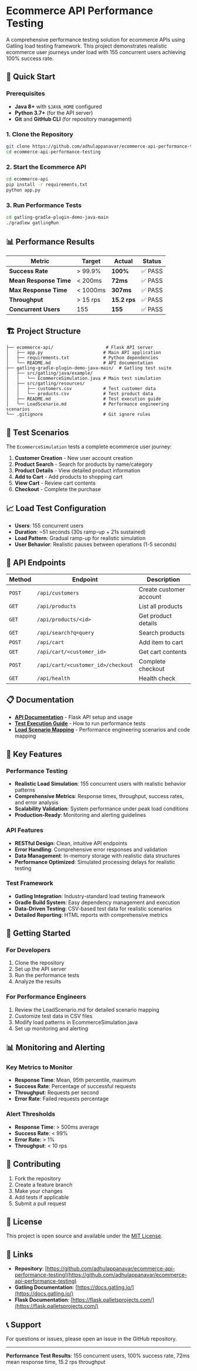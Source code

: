 # Ecommerce API Performance Testing

A comprehensive performance testing solution for ecommerce APIs using Gatling load testing framework. This project demonstrates realistic ecommerce user journeys under load with 155 concurrent users achieving 100% success rate.

## 🚀 Quick Start

### Prerequisites
- **Java 8+** with `$JAVA_HOME` configured
- **Python 3.7+** (for the API server)
- **Git** and **GitHub CLI** (for repository management)

### 1. Clone the Repository
```bash
git clone https://github.com/adhulappanavar/ecommerce-api-performance-testing.git
cd ecommerce-api-performance-testing
```

### 2. Start the Ecommerce API
```bash
cd ecommerce-api
pip install -r requirements.txt
python app.py
```

### 3. Run Performance Tests
```bash
cd gatling-gradle-plugin-demo-java-main
./gradlew gatlingRun
```

## 📊 Performance Results

| Metric | Target | Actual | Status |
|--------|--------|--------|--------|
| **Success Rate** | > 99.9% | **100%** | ✅ PASS |
| **Mean Response Time** | < 200ms | **72ms** | ✅ PASS |
| **Max Response Time** | < 1000ms | **307ms** | ✅ PASS |
| **Throughput** | > 15 rps | **15.2 rps** | ✅ PASS |
| **Concurrent Users** | 155 | **155** | ✅ PASS |

## 🏗️ Project Structure

```
├── ecommerce-api/                    # Flask API server
│   ├── app.py                       # Main API application
│   ├── requirements.txt             # Python dependencies
│   └── README.md                    # API documentation
├── gatling-gradle-plugin-demo-java-main/  # Gatling test suite
│   ├── src/gatling/java/example/
│   │   └── EcommerceSimulation.java # Main test simulation
│   ├── src/gatling/resources/
│   │   ├── customers.csv            # Test customer data
│   │   └── products.csv             # Test product data
│   ├── README.md                    # Test execution guide
│   └── LoadScenario.md              # Performance engineering scenarios
└── .gitignore                       # Git ignore rules
```

## 🧪 Test Scenarios

The `EcommerceSimulation` tests a complete ecommerce user journey:

1. **Customer Creation** - New user account creation
2. **Product Search** - Search for products by name/category
3. **Product Details** - View detailed product information
4. **Add to Cart** - Add products to shopping cart
5. **View Cart** - Review cart contents
6. **Checkout** - Complete the purchase

## 📈 Load Test Configuration

- **Users**: 155 concurrent users
- **Duration**: ~51 seconds (30s ramp-up + 21s sustained)
- **Load Pattern**: Gradual ramp-up for realistic simulation
- **User Behavior**: Realistic pauses between operations (1-5 seconds)

## 🔧 API Endpoints

| Method | Endpoint | Description |
|--------|----------|-------------|
| `POST` | `/api/customers` | Create customer account |
| `GET` | `/api/products` | List all products |
| `GET` | `/api/products/<id>` | Get product details |
| `GET` | `/api/search?q=query` | Search products |
| `POST` | `/api/cart` | Add item to cart |
| `GET` | `/api/cart/<customer_id>` | Get cart contents |
| `POST` | `/api/cart/<customer_id>/checkout` | Complete checkout |
| `GET` | `/api/health` | Health check |

## 📋 Documentation

- **[API Documentation](ecommerce-api/README.md)** - Flask API setup and usage
- **[Test Execution Guide](gatling-gradle-plugin-demo-java-main/README.md)** - How to run performance tests
- **[Load Scenario Mapping](gatling-gradle-plugin-demo-java-main/LoadScenario.md)** - Performance engineering scenarios and code mapping

## 🎯 Key Features

### Performance Testing
- **Realistic Load Simulation**: 155 concurrent users with realistic behavior patterns
- **Comprehensive Metrics**: Response times, throughput, success rates, and error analysis
- **Scalability Validation**: System performance under peak load conditions
- **Production-Ready**: Monitoring and alerting guidelines

### API Features
- **RESTful Design**: Clean, intuitive API endpoints
- **Error Handling**: Comprehensive error responses and validation
- **Data Management**: In-memory storage with realistic data structures
- **Performance Optimized**: Simulated processing delays for realistic testing

### Test Framework
- **Gatling Integration**: Industry-standard load testing framework
- **Gradle Build System**: Easy dependency management and execution
- **Data-Driven Testing**: CSV-based test data for realistic scenarios
- **Detailed Reporting**: HTML reports with comprehensive metrics

## 🚦 Getting Started

### For Developers
1. Clone the repository
2. Set up the API server
3. Run the performance tests
4. Analyze the results

### For Performance Engineers
1. Review the LoadScenario.md for detailed scenario mapping
2. Customize test data in CSV files
3. Modify load patterns in EcommerceSimulation.java
4. Set up monitoring and alerting

## 📊 Monitoring and Alerting

### Key Metrics to Monitor
- **Response Time**: Mean, 95th percentile, maximum
- **Success Rate**: Percentage of successful requests
- **Throughput**: Requests per second
- **Error Rate**: Failed requests percentage

### Alert Thresholds
- **Response Time**: > 500ms average
- **Success Rate**: < 99%
- **Error Rate**: > 1%
- **Throughput**: < 10 rps

## 🤝 Contributing

1. Fork the repository
2. Create a feature branch
3. Make your changes
4. Add tests if applicable
5. Submit a pull request

## 📄 License

This project is open source and available under the [MIT License](LICENSE).

## 🔗 Links

- **Repository**: [https://github.com/adhulappanavar/ecommerce-api-performance-testing](https://github.com/adhulappanavar/ecommerce-api-performance-testing)
- **Gatling Documentation**: [https://docs.gatling.io/](https://docs.gatling.io/)
- **Flask Documentation**: [https://flask.palletsprojects.com/](https://flask.palletsprojects.com/)

## 📞 Support

For questions or issues, please open an issue in the GitHub repository.

---

**Performance Test Results**: 155 concurrent users, 100% success rate, 72ms mean response time, 15.2 rps throughput
